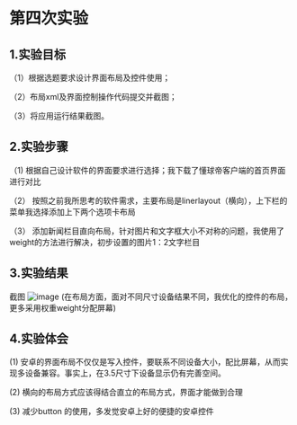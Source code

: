 # 第四次实验

## 1.实验目标

（1）根据选题要求设计界面布局及控件使用；

（2）布局xml及界面控制操作代码提交并截图；

（3）将应用运行结果截图。

## 2.实验步骤

（1)  根据自己设计软件的界面要求进行选择；我下载了懂球帝客户端的首页界面进行对比

（2） 按照之前我所思考的软件需求，主要布局是linerlayout（横向），上下栏的菜单我选择添加上下两个选项卡布局

（3） 添加新闻栏目直向布局，针对图片和文字框大小不对称的问题，我使用了weight的方法进行解决，初步设置的图片1：2文字栏目


## 3.实验结果
截图
![image](https://github.com/wekun/android-labs-2018/blob/master/soft1614080902315/%E5%AE%9E%E9%AA%8C%E5%9B%9B.png?raw=true)
(在布局方面，面对不同尺寸设备结果不同，我优化的控件的布局，更多采用权重weight分配屏幕)
## 4.实验体会 
(1) 安卓的界面布局不仅仅是写入控件，要联系不同设备大小，配比屏幕，从而实现多设备兼容。事实上，在3.5尺寸下设备显示仍有完善空间。

(2) 横向的布局方式应该得结合直立的布局方式，界面才能做到合理

(3) 减少button 的使用，多发觉安卓上好的便捷的安卓控件

